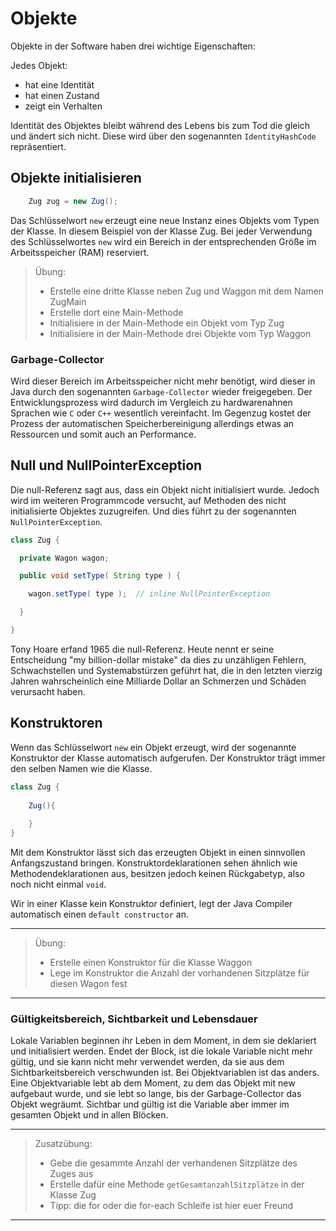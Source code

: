 # Objekte 

Objekte in der Software haben drei wichtige Eigenschaften:

Jedes Objekt:

- hat eine Identität
- hat einen Zustand
- zeigt ein Verhalten

Identität des Objektes bleibt während des Lebens bis zum Tod die gleich 
und ändert sich nicht. Diese wird über den sogenannten `IdentityHashCode` 
repräsentiert.

## Objekte initialisieren

``` java 
    Zug zug = new Zug();
```

Das Schlüsselwort `new` erzeugt eine neue Instanz eines Objekts vom Typen der 
Klasse. In diesem Beispiel von der Klasse Zug. 
Bei jeder Verwendung des Schlüsselwortes `new` wird ein Bereich 
in der entsprechenden Größe im Arbeitsspeicher (RAM) reserviert.

> Übung:
>
> * Erstelle eine dritte Klasse neben Zug und Waggon mit dem Namen ZugMain
> * Erstelle dort eine Main-Methode
> * Initialisiere in der Main-Methode ein Objekt vom Typ Zug
> * Initialisiere in der Main-Methode drei Objekte vom Typ Waggon  
 
### Garbage-Collector

Wird dieser Bereich im Arbeitsspeicher nicht mehr benötigt, wird dieser 
in Java durch den sogenannten `Garbage-Collector` wieder freigegeben. 
Der Entwicklungsprozess wird dadurch im Vergleich zu hardwarenahnen Sprachen 
wie `C` oder `C++` wesentlich vereinfacht. Im Gegenzug kostet der Prozess der 
automatischen Speicherbereinigung allerdings etwas an Ressourcen und somit auch
an Performance.


## Null und NullPointerException

Die null-Referenz sagt aus, dass ein Objekt nicht initialisiert wurde. Jedoch wird im weiteren Programmcode 
versucht, auf Methoden des nicht initialisierte Objektes zuzugreifen. Und dies führt zu der sogenannten
`NullPointerException`.

```java
class Zug {

  private Wagon wagon;

  public void setType( String type ) {

    wagon.setType( type );  // inline NullPointerException

  }

}
```

Tony Hoare erfand 1965 die null-Referenz. Heute nennt er seine Entscheidung "my billion-dollar mistake"
da dies zu unzähligen Fehlern, Schwachstellen und Systemabstürzen geführt hat, die in den 
letzten vierzig Jahren wahrscheinlich eine Milliarde Dollar an Schmerzen und Schäden verursacht haben.

## Konstruktoren

Wenn das Schlüsselwort `new` ein Objekt erzeugt, wird der sogenannte Konstruktor 
der Klasse automatisch aufgerufen. Der Konstruktor trägt immer den selben Namen
wie die Klasse.

```java 
class Zug {
    
    Zug(){
    
    }
}
```

Mit dem Konstruktor lässt sich das erzeugten Objekt in einen sinnvollen 
Anfangszustand bringen. Konstruktordeklarationen sehen ähnlich wie 
Methodendeklarationen aus, besitzen jedoch keinen Rückgabetyp, also 
noch nicht einmal `void`.

Wir in einer Klasse kein Konstruktor definiert, legt der Java Compiler 
automatisch einen `default constructor` an.

---

> Übung:
>
> * Erstelle einen Konstruktor für die Klasse Waggon
> * Lege im Konstruktor die Anzahl der vorhandenen Sitzplätze für diesen Wagon fest

---

### Gültigkeitsbereich, Sichtbarkeit und Lebensdauer

Lokale Variablen beginnen ihr Leben in dem Moment, in dem sie deklariert und 
initialisiert werden. Endet der Block, ist die lokale Variable nicht mehr 
gültig, und sie kann nicht mehr verwendet werden, da sie aus dem 
Sichtbarkeitsbereich verschwunden ist. 
Bei Objektvariablen ist das anders. Eine Objektvariable lebt ab dem Moment, 
zu dem das Objekt mit new aufgebaut wurde, und sie lebt so lange, bis der 
Garbage-Collector das Objekt wegräumt. Sichtbar und gültig ist die Variable 
aber immer im gesamten Objekt und in allen Blöcken. 

---

> Zusatzübung:
>
> * Gebe die gesammte Anzahl der verhandenen Sitzplätze des Zuges aus
> * Erstelle dafür eine Methode `getGesamtanzahlSitzplätze` in der Klasse Zug
> * Tipp: die for oder die for-each Schleife ist hier euer Freund

---